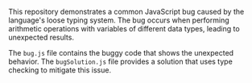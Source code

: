 This repository demonstrates a common JavaScript bug caused by the language's loose typing system. The bug occurs when performing arithmetic operations with variables of different data types, leading to unexpected results.

The `bug.js` file contains the buggy code that shows the unexpected behavior. The `bugSolution.js` file provides a solution that uses type checking to mitigate this issue.